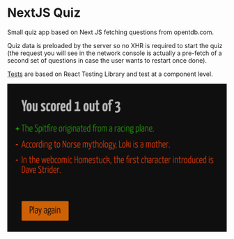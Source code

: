 # NextJS Quiz

Small quiz app based on Next JS fetching questions from opentdb.com.

Quiz data is preloaded by the server so no XHR is required to start the quiz (the request you will see in the network console is actually a pre-fetch of a second set of questions in case the user wants to restart once done).

[Tests](./__tests__) are based on React Testing Library and test at a component level.

![Screenshot](./screenshot.png)
